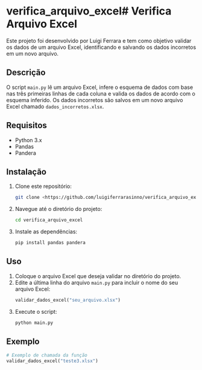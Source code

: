 # verifica_arquivo_excel# Verifica Arquivo Excel

Este projeto foi desenvolvido por Luigi Ferrara e tem como objetivo validar os dados de um arquivo Excel, identificando e salvando os dados incorretos em um novo arquivo.

## Descrição

O script `main.py` lê um arquivo Excel, infere o esquema de dados com base nas três primeiras linhas de cada coluna e valida os dados de acordo com o esquema inferido. Os dados incorretos são salvos em um novo arquivo Excel chamado `dados_incorretos.xlsx`.

## Requisitos

- Python 3.x
- Pandas
- Pandera

## Instalação

1. Clone este repositório:
    ```sh
    git clone <https://github.com/luigiferrarasinno/verifica_arquivo_excel.git>
    ```
2. Navegue até o diretório do projeto:
    ```sh
    cd verifica_arquivo_excel
    ```
3. Instale as dependências:
    ```sh
    pip install pandas pandera
    ```

## Uso

1. Coloque o arquivo Excel que deseja validar no diretório do projeto.
2. Edite a última linha do arquivo `main.py` para incluir o nome do seu arquivo Excel:
    ```python
    validar_dados_excel("seu_arquivo.xlsx")
    ```
3. Execute o script:
    ```sh
    python main.py
    ```

## Exemplo

```python
# Exemplo de chamada da função
validar_dados_excel("teste3.xlsx")